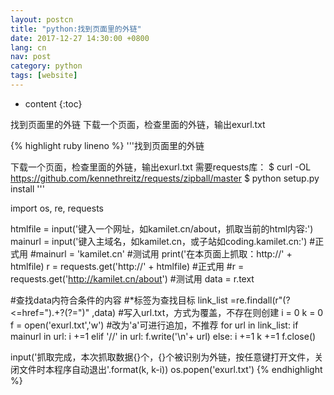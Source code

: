 ```yaml
---
layout: postcn
title: "python:找到页面里的外链"
date: 2017-12-27 14:30:00 +0800
lang: cn
nav: post
category: python
tags: [website]
---
```


* content
{:toc}

找到页面里的外链
下载一个页面，检查里面的外链，输出exurl.txt
<!-- more -->

{% highlight ruby lineno %}
'''找到页面里的外链

下载一个页面，检查里面的外链，输出exurl.txt
需要requests库：
$ curl -OL https://github.com/kennethreitz/requests/zipball/master
$ python setup.py install
'''


import os, re, requests


htmlfile = input('键入一个网址，如kamilet.cn/about，抓取当前的html内容:')
mainurl = input('键入主域名，如kamilet.cn，或子站如coding.kamilet.cn:') #正式用
#mainurl = 'kamilet.cn' #测试用
print('在本页面上抓取：http://' + htmlfile)
r = requests.get('http://' + htmlfile) #正式用
#r = requests.get('http://kamilet.cn/about') #测试用
data = r.text

#查找data内符合条件的内容
#<loc>*</loc>标签为查找目标
link_list =re.findall(r"(?<=href=\").+?(?=\")" ,data)
#写入url.txt，方式为覆盖，不存在则创建
i = 0
k = 0
f = open('exurl.txt','w')	#改为'a'可进行追加，不推荐
for url in link_list:
	if mainurl in url:
		i +=1
	elif '//' in url:
		f.write('\n'+ url)
	else:
		i +=1
	k +=1
f.close()

input('抓取完成，本次抓取数据{}个，{}个被识别为外链，按任意键打开文件，关闭文件时本程序自动退出'.format(k, k-i))
os.popen('exurl.txt') 
{% endhighlight %}